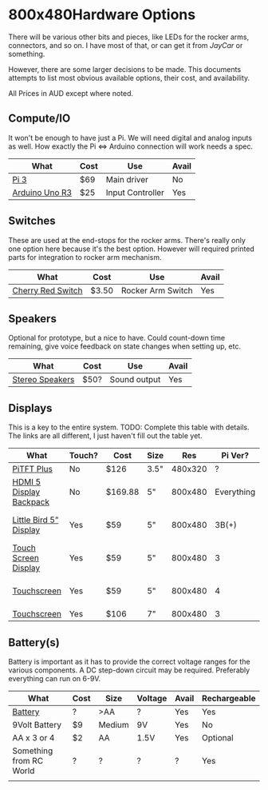 # 800x480Hardware Options

There will be various other bits and pieces, like LEDs for the rocker arms, connectors, and so on. I have most of that, or can get it from *JayCar* or something.

However, there are some larger decisions to be made. This documents attempts to list most obvious available options, their cost, and availability.

All Prices in AUD except where noted.

## Compute/IO

It won't be enough to have just a Pi. We will need digital and analog inputs as well. How exactly the Pi <=> Arduino connection will work needs a spec.

| What | Cost | Use | Avail |
|------|------|-----|-------|
| [Pi 3](https://www.littlebird.com.au/products/raspberry-pi-3-model-b-f1990217-84ed-4cd4-a75a-bd1962465bd8) | $69 | Main driver | No |
| [Arduino Uno R3](https://www.littlebird.com.au/products/uno-r3-little-bird) | $25 | Input Controller | Yes |

## Switches

These are used at the end-stops for the rocker arms. There's really only one option here because it's the best option. However will required printed parts for integration to rocker arm mechanism.

| What | Cost | Use | Avail |
|------|------|-----|-------|
| [Cherry Red Switch](https://www.littlebird.com.au/products/cherry-mx-switch-red) | $3.50 | Rocker Arm Switch | Yes|

## Speakers

Optional for prototype, but a nice to have. Could count-down time remaining, give voice feedback on state changes when setting up, etc.

| What | Cost | Use | Avail |
|------|------|-----|-------|
| [Stereo Speakers](https://www.littlebird.com.au/products/adafruit-i2s-3w-stereo-speaker-bonnet-for-raspberry-pi-mini-kit) | $50? | Sound output | Yes |

## Displays

This is a key to the entire system. TODO: Complete this table with details. The links are all different, I just haven't fill out the table yet.

| What | Touch? | Cost | Size | Res | Pi Ver? | Notes | Avail |
|------|------|------|-----|---------|-------|-------|-------|
| [PiTFT Plus](https://raspberry.piaustralia.com.au/products/pitft-plus-480x320-3-5-tft-touchscreen-for-raspberry-pi) | No | $126 | 3.5" | 480x320 | ? | | |
| [HDMI 5 Display Backpack](https://raspberry.piaustralia.com.au/products/hdmi-5-display-backpack-without-touch) | No | $169.88 | 5" | 800x480 | Everything | | Yes|
| [Little Bird 5” Display](https://raspberry.piaustralia.com.au/collections/displays/products/little-bird-5-display ) | Yes | $59 | 5" | 800x480 | 3B(+) | 5V, Has Pen | Yes|
| [Touch Screen Display](https://www.littlebird.com.au/products/5-inch-lcd-hdmi-touch-screen-display-for-raspberry-pi-3) | Yes | $59 | 5" | 800x480 | 3 | 5V, Has Pen |  Yes|
| [Touchscreen](https://www.littlebird.com.au/products/5-inch-lcd-hdmi-touch-screen-display-for-raspberry-pi-4) | Yes | $59 | 5" | 800x480 | 4 | 5V from Pi | Yes|
| [Touchscreen](https://raspberry.piaustralia.com.au/products/7-inch-lcd-hdmi-touch-screen-display-tft-for-raspb#description) | Yes | $106 | 7" | 800x480 | 3 | | Yes|

## Battery(s)

Battery is important as it has to provide the correct voltage ranges for the various components. A DC step-down circuit may be required. Preferably everything can run on 6-9V.

| What | Cost | Size | Voltage | Avail | Rechargeable |
|------|------|------|---------|-------|--------------|
| [Battery](https://www.18650batterystore.com/collections/18650-batteries) | ? | >AA | ? | Yes | Yes |
| 9Volt Battery | $9 | Medium | 9V | Yes | No |
| AA x 3 or 4 | $2 | AA | 1.5V | Yes | Optional |
| Something from RC World | ? | ? | ? | ? | Yes |
|  |  |  |  |  |  |

